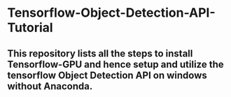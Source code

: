 # Tensorflow-Object-Detection-API-Tutorial

## This repository lists all the steps to install Tensorflow-GPU and hence setup and utilize the tensorflow Object Detection API on windows without Anaconda.
